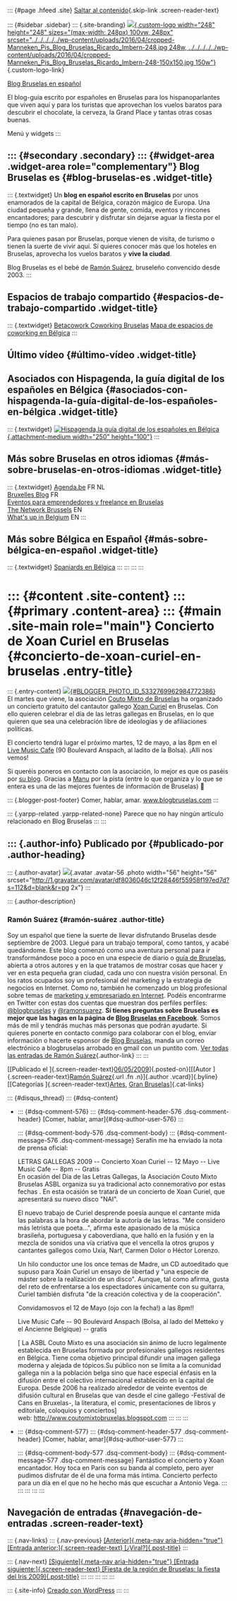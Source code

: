 ::: {#page .hfeed .site}
[Saltar al
contenido](../../../../../index.html?p=322#content){.skip-link
.screen-reader-text}

::: {#sidebar .sidebar}
::: {.site-branding}
[![](../../../../../wp-content/uploads/2016/04/cropped-Manneken_Pis_Blog_Bruselas_Ricardo_Imbern-248.jpg){.custom-logo
width="248" height="248" sizes="(max-width: 248px) 100vw, 248px"
srcset="../../../../../wp-content/uploads/2016/04/cropped-Manneken_Pis_Blog_Bruselas_Ricardo_Imbern-248.jpg 248w, ../../../../../wp-content/uploads/2016/04/cropped-Manneken_Pis_Blog_Bruselas_Ricardo_Imbern-248-150x150.jpg 150w"}](../../../../../index.html){.custom-logo-link}

[Blog Bruselas en español](../../../../../index.html)

El blog-guía escrito por españoles en Bruselas para los hispanoparlantes
que viven aquí y para los turistas que aprovechan los vuelos baratos
para descubrir el chocolate, la cerveza, la Grand Place y tantas otras
cosas buenas.

Menú y widgets
:::

::: {#secondary .secondary}
::: {#widget-area .widget-area role="complementary"}
Blog Bruselas es {#blog-bruselas-es .widget-title}
----------------

::: {.textwidget}
Un **blog en español escrito en Bruselas** por unos enamorados de la
capital de Bélgica, corazón mágico de Europa. Una ciudad pequeña y
grande, llena de gente, comida, eventos y rincones encantadores; para
descubrir y disfrutar sin dejarse aguar la fiesta por el tiempo (no es
tan malo).

Para quienes pasan por Bruselas, porque vienen de visita, de turismo o
tienen la suerte de vivir aquí. Sí quieres conocer más que los hoteles
en Bruselas, aprovecha los vuelos baratos y **vive la ciudad**.

Blog Bruselas es el bebé de [Ramón Suárez](http://www.ramonsuarez.com),
bruseleño convencido desde 2003.
:::

Espacios de trabajo compartido {#espacios-de-trabajo-compartido .widget-title}
------------------------------

::: {.textwidget}
[Betacowork Coworking Bruselas](http://www.betacowork.com) [Mapa de
espacios de coworking en Bélgica](http://coworkingbelgium.com)
:::

Último vídeo {#último-vídeo .widget-title}
------------

Asociados con Hispagenda, la guía digital de los españoles en Bélgica {#asociados-con-hispagenda-la-guía-digital-de-los-españoles-en-bélgica .widget-title}
---------------------------------------------------------------------

::: {.textwidget}
[![Hispagenda,la guía digital de los españoles en
Bélgica](../../../../../wp-content/uploads/2010/04/Hispagenda-250px.gif "Hispagenda, la guía digital de los españoles en Bélgica"){.attachment-medium
width="250" height="100"}](http://www.hispagenda.com)
:::

Más sobre Bruselas en otros idiomas {#más-sobre-bruselas-en-otros-idiomas .widget-title}
-----------------------------------

::: {.textwidget}
[Agenda.be](http://www.agenda.be) FR NL\
[Bruxelles Blog](http://www.bxlblog.be/) FR\
[Eventos para emprendedores y freelance en
Bruselas](http://www.betacowork.com/events/)\
[The Network
Brussels](http://groups.yahoo.com/group/TheNetworkBrussels/) EN\
[What\'s up in Belgium](http://www.whatsupin.be/) EN
:::

Más sobre Bélgica en Español {#más-sobre-bélgica-en-español .widget-title}
----------------------------

::: {.textwidget}
[Spaniards en Bélgica](http://www.spaniards.es/paises/belgica)
:::
:::
:::
:::

::: {#content .site-content}
::: {#primary .content-area}
::: {#main .site-main role="main"}
Concierto de Xoan Curiel en Bruselas {#concierto-de-xoan-curiel-en-bruselas .entry-title}
====================================

::: {.entry-content}
[![](http://2.bp.blogspot.com/_m9ESRqvSnjc/SgHOBvCUkyI/AAAAAAAACZg/w8Fy0apVPso/s200/xoan-curiel-concierto-concerto-couto-mixto-bruselas.jpg){#BLOGGER_PHOTO_ID_5332769962984772386}](http://2.bp.blogspot.com/_m9ESRqvSnjc/SgHOBvCUkyI/AAAAAAAACZg/w8Fy0apVPso/s1600-h/xoan-curiel-concierto-concerto-couto-mixto-bruselas.jpg)\
El martes que viene, la asociación [Couto Mixto de
Bruselas](http://coutomixtobruxelas.blogspot.com/) ha organizado un
concierto gratuito del cantautor gallego [Xoan
Curiel](http://www.xoancuriel.com/) en Bruselas. Con ello quieren
celebrar el día de las letras gallegas en Bruselas, en lo que quieren
que sea una celebración libre de ideologías y de afiliaciones políticas.

El concierto tendrá lugar el próximo martes, 12 de mayo, a las 8pm en el
[Live Music Cafe](http://www.livemusiccafe.be/) (90 Boulevard Anspach,
al ladito de la Bolsa). ¡Allí nos vemos!

Si queréis poneros en contacto con la asociación, lo mejor es que os
paséis por [su blog](http://coutomixtobruxelas.blogspot.com/). Gracias a
[Manu](http://www.myspace.com/roskadj) por la pista (entre lo que
organiza y lo que se entera es una de las mejores fuentes de información
de Bruselas) 🙂

::: {.blogger-post-footer}
Comer, hablar, amar. www.blogbruselas.com
:::

::: {.yarpp-related .yarpp-related-none}
Parece que no hay ningún artículo relacionado en Blog Bruselas
:::
:::

::: {.author-info}
Publicado por {#publicado-por .author-heading}
-------------

::: {.author-avatar}
![](http://1.gravatar.com/avatar/df8036046c12f28446f55958f197ed7d?s=56&d=blank&r=pg){.avatar
.avatar-56 .photo width="56" height="56"
srcset="http://1.gravatar.com/avatar/df8036046c12f28446f55958f197ed7d?s=112&d=blank&r=pg 2x"}
:::

::: {.author-description}
### Ramón Suárez {#ramón-suárez .author-title}

Soy un español que tiene la suerte de llevar disfrutando Bruselas desde
septiembre de 2003. Llegué para un trabajo temporal, como tantos, y
acabé quedándome. Este blog comenzó como una aventura personal para ir
transformándose poco a poco en una especie de diario o [guía de
Bruselas](../../../../../index.html), abierta a otros autores y en la
que tratamos de mostrar cosas que hacer y ver en esta pequeña gran
ciudad, cada uno con nuestra visión personal. En los ratos ocupados soy
un profesional del marketing y la estrategia de negocios en Internet.
Como no, también he comenzado un blog profesional sobre temas de
[marketing y empresariado en Internet](http://ramonsuarez.com). Podéis
encontrarme en Twitter con estas dos cuentas que muestran dos perfiles
perfiles: [\@blogbruselas](http://twitter.com/blogbruselas) y
[\@ramonsuarez](http://twitter.com/ramonsuarez). **Sí tienes preguntas
sobre Bruselas es mejor que las hagas en la página de [Blog Bruselas en
Facebook](http://www.facebook.com/blogbruselas)**. Somos más de mil y
tendrás muchas más personas que podrán ayudarte. Si quieres ponerte en
contacto conmigo para colaborar con el blog, enviar información o
hacerte esponsor de [Blog Bruselas](../../../../../index.html), manda un
correo electrónico a blogbruselas arrobado en gmail con un puntito com.
[Ver todas las entradas de Ramón
Suárez](../../../../2010/04/30/index.html?author=2){.author-link}
:::
:::

[[Publicado el
]{.screen-reader-text}[06/05/2009](../../../../../index.html?p=322)]{.posted-on}[[[Autor
]{.screen-reader-text}[Ramón
Suárez](../../../../2010/04/30/index.html?author=2){.url .fn
.n}]{.author .vcard}]{.byline}[[Categorías
]{.screen-reader-text}[Artes](../../../../category/artes/index.html),
[Gran
Bruselas](../../../../category/gran-bruselas/index.html)]{.cat-links}

::: {#disqus_thread}
::: {#dsq-content}
-   ::: {#dsq-comment-576}
    ::: {#dsq-comment-header-576 .dsq-comment-header}
    [Comer, hablar, amar]{#dsq-author-user-576}
    :::

    ::: {#dsq-comment-body-576 .dsq-comment-body}
    ::: {#dsq-comment-message-576 .dsq-comment-message}
    Serafín me ha enviado la nota de prensa oficial:

    LETRAS GALLEGAS 2009 -- Concierto Xoan Curiel -- 12 Mayo -- Live
    Music Cafe -- 8pm -- Gratis\
    En ocasión del Día de las Letras Gallegas, la Asociación Couto Mixto
    Bruselas ASBL organiza su ya tradicional acto connemorativo por
    estas fechas . En esta ocasión se tratará de un concierto de Xoan
    Curiel, que apresentará su nuevo disco "NAI".

    El nuevo trabajo de Curiel desprende poesía aunque el cantante mida
    las palabras a la hora de abordar la autoría de las letras. "Me
    considero más letrista que poeta...", afirma este apasionado de la
    música brasileña, portuguesa y caboverdiana, que halló en la fusión
    y en la mezcla de sonidos una vía criativa que el vencella la otros
    grupos y cantantes gallegos como Uxía, Narf, Carmen Dolor o Héctor
    Lorenzo.

    Un hilo conductor une los once temas de Madre, un CD autoeditado que
    supuso para Xoán Curiel un ensayo de libertad y "una especie de
    máster sobre la realización de un disco". Aunque, tal como afirma,
    gusta del reto de enfrentarse a los espectadores únicamente con su
    guitarra, Curiel también disfruta "de la creación colectiva y de la
    cooperación".

    Convidamosvos el 12 de Mayo (ojo con la fecha!) a las 8pm!!

    Live Music Cafe -- 90 Boulevard Anspach (Bolsa, al lado del Metteko
    y el Ancienne Belgique) -- gratis

    \[ La ASBL Couto Mixto es una asociación sin ánimo de lucro
    legalmente establecida en Bruselas formada por profesionales
    gallegos residentes en Bélgica. Tiene coma objetivo principal
    difundir una imagen gallega moderna y alejada de tópicos.Su público
    non se limita a la comunidad gallega nin a la población belga sino
    que hace especial énfasis en la difusión entre el colectivo
    internacional establecido en la capital de Europa. Desde 2006 ha
    realizado alrededor de veinte eventos de difusión cultural en
    Bruselas que van desde el cine gallego -Festival de Cans en
    Bruxelas-, la literatura, el comic, presentaciones de libros y
    editoriale, coloquios y conciertos\]\
    web: <http://www.coutomixtobruxelas.blogspot.com>
    :::
    :::
    :::

-   ::: {#dsq-comment-577}
    ::: {#dsq-comment-header-577 .dsq-comment-header}
    [Comer, hablar, amar]{#dsq-author-user-577}
    :::

    ::: {#dsq-comment-body-577 .dsq-comment-body}
    ::: {#dsq-comment-message-577 .dsq-comment-message}
    Fantástico el concierto y Xoan encantador. Hoy toca en París con su
    banda al completo, pero ayer pudimos disfrutar de él de una forma
    más íntima. Concierto perfecto para un día en el que no he hecho más
    que escuchar a Antonio Vega.
    :::
    :::
    :::
:::
:::

Navegación de entradas {#navegación-de-entradas .screen-reader-text}
----------------------

::: {.nav-links}
::: {.nav-previous}
[[Anterior]{.meta-nav aria-hidden="true"} [Entrada
anterior:]{.screen-reader-text}
[¿Viral?]{.post-title}](../../../../../index.html?p=321)
:::

::: {.nav-next}
[[Siguiente]{.meta-nav aria-hidden="true"} [Entrada
siguiente:]{.screen-reader-text} [Fiesta de la región de Bruselas: la
fiesta del Iris 2009]{.post-title}](../../../../../index.html?p=323)
:::
:::
:::
:::
:::

::: {.site-info}
[Creado con WordPress](https://es.wordpress.org/)
:::
:::
